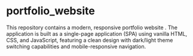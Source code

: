 # portfolio_website
This repository contains a modern, responsive portfolio website . The application is built as a single-page application (SPA) using vanilla HTML, CSS, and JavaScript, featuring a clean design with dark/light theme switching capabilities and mobile-responsive navigation.
